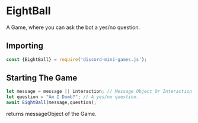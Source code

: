 # EightBall
A Game, where you can ask the bot a yes/no question.
## Importing

```js
const {EightBall} = require('discord-mini-games.js');
```

## Starting The Game

```js
let message = message || interaction; // Message Object Or Interaction Object
let question = "Am I Dumb?"; // A yes/no question.
await EightBall(message,question);
```
returns messageObject of the Game.